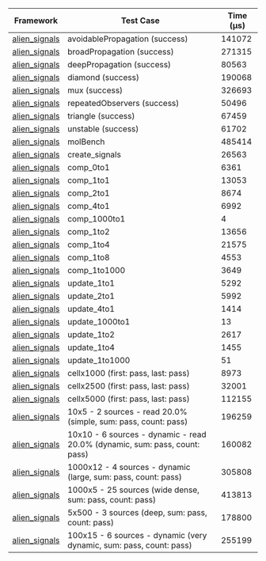 | Framework | Test Case | Time (μs) |
| --- | --- | --- |
| [alien_signals](https://github.com/medz/alien-signals-dart) | avoidablePropagation (success) | 141072 |
| [alien_signals](https://github.com/medz/alien-signals-dart) | broadPropagation (success) | 271315 |
| [alien_signals](https://github.com/medz/alien-signals-dart) | deepPropagation (success) | 80563 |
| [alien_signals](https://github.com/medz/alien-signals-dart) | diamond (success) | 190068 |
| [alien_signals](https://github.com/medz/alien-signals-dart) | mux (success) | 326693 |
| [alien_signals](https://github.com/medz/alien-signals-dart) | repeatedObservers (success) | 50496 |
| [alien_signals](https://github.com/medz/alien-signals-dart) | triangle (success) | 67459 |
| [alien_signals](https://github.com/medz/alien-signals-dart) | unstable (success) | 61702 |
| [alien_signals](https://github.com/medz/alien-signals-dart) | molBench | 485414 |
| [alien_signals](https://github.com/medz/alien-signals-dart) | create_signals | 26563 |
| [alien_signals](https://github.com/medz/alien-signals-dart) | comp_0to1 | 6361 |
| [alien_signals](https://github.com/medz/alien-signals-dart) | comp_1to1 | 13053 |
| [alien_signals](https://github.com/medz/alien-signals-dart) | comp_2to1 | 8674 |
| [alien_signals](https://github.com/medz/alien-signals-dart) | comp_4to1 | 6992 |
| [alien_signals](https://github.com/medz/alien-signals-dart) | comp_1000to1 | 4 |
| [alien_signals](https://github.com/medz/alien-signals-dart) | comp_1to2 | 13656 |
| [alien_signals](https://github.com/medz/alien-signals-dart) | comp_1to4 | 21575 |
| [alien_signals](https://github.com/medz/alien-signals-dart) | comp_1to8 | 4553 |
| [alien_signals](https://github.com/medz/alien-signals-dart) | comp_1to1000 | 3649 |
| [alien_signals](https://github.com/medz/alien-signals-dart) | update_1to1 | 5292 |
| [alien_signals](https://github.com/medz/alien-signals-dart) | update_2to1 | 5992 |
| [alien_signals](https://github.com/medz/alien-signals-dart) | update_4to1 | 1414 |
| [alien_signals](https://github.com/medz/alien-signals-dart) | update_1000to1 | 13 |
| [alien_signals](https://github.com/medz/alien-signals-dart) | update_1to2 | 2617 |
| [alien_signals](https://github.com/medz/alien-signals-dart) | update_1to4 | 1455 |
| [alien_signals](https://github.com/medz/alien-signals-dart) | update_1to1000 | 51 |
| [alien_signals](https://github.com/medz/alien-signals-dart) | cellx1000 (first: pass, last: pass) | 8973 |
| [alien_signals](https://github.com/medz/alien-signals-dart) | cellx2500 (first: pass, last: pass) | 32001 |
| [alien_signals](https://github.com/medz/alien-signals-dart) | cellx5000 (first: pass, last: pass) | 112155 |
| [alien_signals](https://github.com/medz/alien-signals-dart) | 10x5 - 2 sources - read 20.0% (simple, sum: pass, count: pass) | 196259 |
| [alien_signals](https://github.com/medz/alien-signals-dart) | 10x10 - 6 sources - dynamic - read 20.0% (dynamic, sum: pass, count: pass) | 160082 |
| [alien_signals](https://github.com/medz/alien-signals-dart) | 1000x12 - 4 sources - dynamic (large, sum: pass, count: pass) | 305808 |
| [alien_signals](https://github.com/medz/alien-signals-dart) | 1000x5 - 25 sources (wide dense, sum: pass, count: pass) | 413813 |
| [alien_signals](https://github.com/medz/alien-signals-dart) | 5x500 - 3 sources (deep, sum: pass, count: pass) | 178800 |
| [alien_signals](https://github.com/medz/alien-signals-dart) | 100x15 - 6 sources - dynamic (very dynamic, sum: pass, count: pass) | 255199 |
